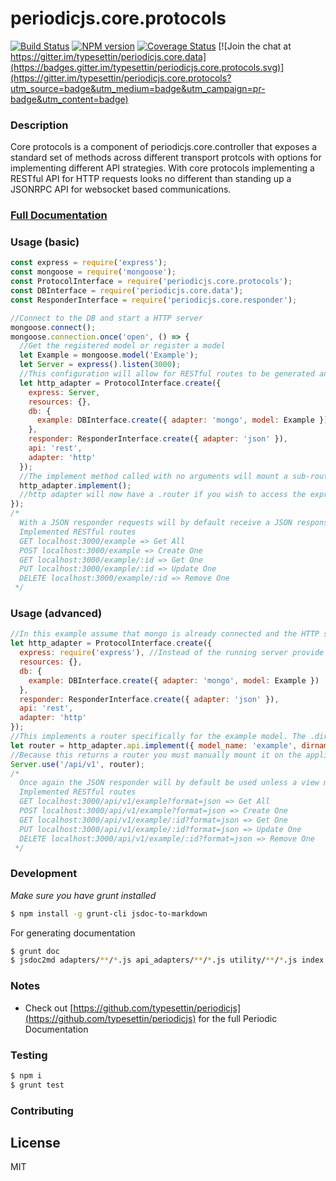 # periodicjs.core.protocols
[![Build Status](https://travis-ci.org/typesettin/periodicjs.core.protocols.svg?branch=master)](https://travis-ci.org/typesettin/periodicjs.core.protocols) [![NPM version](https://badge.fury.io/js/periodicjs.core.protocols.svg)](http://badge.fury.io/js/periodicjs.core.protocols) [![Coverage Status](https://coveralls.io/repos/github/typesettin/periodicjs.core.protocols/badge.svg?branch=master)](https://coveralls.io/github/typesettin/periodicjs.core.protocols?branch=master)  [![Join the chat at https://gitter.im/typesettin/periodicjs.core.data](https://badges.gitter.im/typesettin/periodicjs.core.protocols.svg)](https://gitter.im/typesettin/periodicjs.core.protocols?utm_source=badge&utm_medium=badge&utm_campaign=pr-badge&utm_content=badge)


### Description
Core protocols is a component of periodicjs.core.controller that exposes a standard set of methods across different transport protcols with options for implementing different API strategies.  With core protocols implementing a RESTful API for HTTP requests looks no different than standing up a JSONRPC API for websocket based communications.

### [Full Documentation](https://github.com/typesettin/periodicjs.core.protocols/blob/master/doc/api.md)

### Usage (basic)
```javascript
const express = require('express');
const mongoose = require('mongoose');
const ProtocolInterface = require('periodicjs.core.protocols');
const DBInterface = require('periodicjs.core.data');
const ResponderInterface = require('periodicjs.core.responder');

//Connect to the DB and start a HTTP server
mongoose.connect();
mongoose.connection.once('open', () => {
  //Get the registered model or register a model
  let Example = mongoose.model('Example');
  let Server = express().listen(3000);
  //This configuration will allow for RESTful routes to be generated and mounted for the "Example" mongo collection and will by default respond in JSON
  let http_adapter = ProtocolInterface.create({
    express: Server,
    resources: {},
    db: {
      example: DBInterface.create({ adapter: 'mongo', model: Example });
    },
    responder: ResponderInterface.create({ adapter: 'json' }),
    api: 'rest',
    adapter: 'http'
  });
  //The implement method called with no arguments will mount a sub-router for each db adapter indexed by model name in the db object
  http_adapter.implement();
  //http adapter will now have a .router if you wish to access the express router directly
});
/*
  With a JSON responder requests will by default receive a JSON response unless it requires a view to be rendered
  Implemented RESTful routes
  GET localhost:3000/example => Get All
  POST localhost:3000/example => Create One
  GET localhost:3000/example/:id => Get One
  PUT localhost:3000/example/:id => Update One
  DELETE localhost:3000/example/:id => Remove One
 */
```
### Usage (advanced)
```javascript
//In this example assume that mongo is already connected and the HTTP server is already started
let http_adapter = ProtocolInterface.create({
  express: require('express'), //Instead of the running server provide the express module
  resources: {},
  db: {
    example: DBInterface.create({ adapter: 'mongo', model: Example })
  },
  responder: ResponderInterface.create({ adapter: 'json' }),
  api: 'rest',
  adapter: 'http'
});
//This implements a router specifically for the example model. The .dirname option specifies a view directory if your view files are not in one of the default directories
let router = http_adapter.api.implement({ model_name: 'example', dirname: ['./some/path/to/view/dir'] });
//Because this returns a router you must manually mount it on the applications main router this does however allow for more control over the path
Server.use('/api/v1', router);
/*
  Once again the JSON responder will by default be used unless a view must be rendered. If .strict option is passed when constructing the protocol adapter or in the this.api.implement call or this.implement call all responses will come a JSON. Additionally, the JSON responder will be used if req.query.format = "json"
  Implemented RESTful routes
  GET localhost:3000/api/v1/example?format=json => Get All
  POST localhost:3000/api/v1/example?format=json => Create One
  GET localhost:3000/api/v1/example/:id?format=json => Get One
  PUT localhost:3000/api/v1/example/:id?format=json => Update One
  DELETE localhost:3000/api/v1/example/:id?format=json => Remove One
 */
```

### Development
*Make sure you have grunt installed*
```sh
$ npm install -g grunt-cli jsdoc-to-markdown
```

For generating documentation
```sh
$ grunt doc
$ jsdoc2md adapters/**/*.js api_adapters/**/*.js utility/**/*.js index.js > doc/api.md
```
### Notes
* Check out [https://github.com/typesettin/periodicjs](https://github.com/typesettin/periodicjs) for the full Periodic Documentation

### Testing
```sh
$ npm i
$ grunt test
```
### Contributing
License
----

MIT
